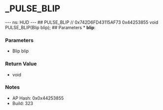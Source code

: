 # _PULSE_BLIP

--- ns: HUD --- ## PULSE_BLIP  // 0x742D6FD43115AF73 0x44253855 void PULSE_BLIP(Blip blip);   ## Parameters * **blip**:

### Parameters
* Blip blip

### Return Value
* void

### Notes
* AP Hash: 0x0x44253855
* Build: 323

